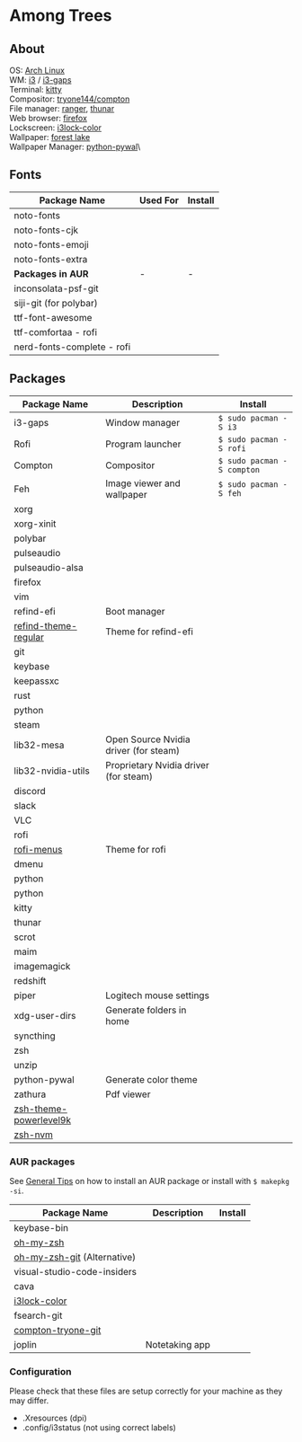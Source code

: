 # Among Trees

## About

OS: [Arch Linux](https://www.archlinux.org/)\
WM: [i3](https://github.com/i3/i3) / [i3-gaps](https://github.com/Airblader/i3)\
Terminal: [kitty](https://github.com/kovidgoyal/kitty)\
Compositor: [tryone144/compton](https://github.com/tryone144/compton)\
File manager: [ranger](https://github.com/ranger/ranger), [thunar](https://github.com/xfce-mirror/thunar)\
Web browser: [firefox](https://www.archlinux.org/packages/extra/x86_64/firefox/)\
Lockscreen: [i3lock-color](https://github.com/PandorasFox/i3lock-color)\
Wallpaper: [forest lake](./wallpapers)\
Wallpaper Manager: [python-pywal](https://github.com/dylanaraps/pywal)\

## Fonts

| Package Name               | Used For | Install |
| -------------------------- | -------- | ------- |
| noto-fonts                 |          |         |
| noto-fonts-cjk             |          |         |
| noto-fonts-emoji           |          |         |
| noto-fonts-extra           |          |         |
| **Packages in AUR**        | -        | -       |
| inconsolata-psf-git        |          |         |
| siji-git (for polybar)     |          |         |
| ttf-font-awesome           |          |         |
| ttf-comfortaa - rofi       |          |         |
| nerd-fonts-complete - rofi |          |         |

## Packages

| Package Name                                                                    | Description                           | Install                    |
| ------------------------------------------------------------------------------- | ------------------------------------- | -------------------------- |
| i3-gaps                                                                         | Window manager                        | `$ sudo pacman -S i3`      |
| Rofi                                                                            | Program launcher                      | `$ sudo pacman -S rofi`    |
| Compton                                                                         | Compositor                            | `$ sudo pacman -S compton` |
| Feh                                                                             | Image viewer and wallpaper            | `$ sudo pacman -S feh`     |
| xorg                                                                            |                                       |                            |
| xorg-xinit                                                                      |                                       |                            |
| polybar                                                                         |                                       |                            |
| pulseaudio                                                                      |                                       |                            |
| pulseaudio-alsa                                                                 |                                       |                            |
| firefox                                                                         |                                       |                            |
| vim                                                                             |                                       |                            |
| refind-efi                                                                      | Boot manager                          |                            |
| [refind-theme-regular](https://github.com/bobafetthotmail/refind-theme-regular) | Theme for refind-efi                  |                            |
| git                                                                             |                                       |                            |
| keybase                                                                         |                                       |                            |
| keepassxc                                                                       |                                       |                            |
| rust                                                                            |                                       |                            |
| python                                                                          |                                       |                            |
| steam                                                                           |                                       |                            |
| lib32-mesa                                                                      | Open Source Nvidia driver (for steam) |                            |
| lib32-nvidia-utils                                                              | Proprietary Nvidia driver (for steam) |                            |
| discord                                                                         |                                       |                            |
| slack                                                                           |                                       |                            |
| VLC                                                                             |                                       |                            |
| rofi                                                                            |                                       |                            |
| [rofi-menus](https://gitlab.com/vahnrr/rofi-menus)                              | Theme for rofi                        |                            |
| dmenu                                                                           |                                       |                            |
| python                                                                          |                                       |                            |
| python                                                                          |                                       |                            |
| kitty                                                                           |                                       |                            |
| thunar                                                                          |                                       |                            |
| scrot                                                                           |                                       |                            |
| maim                                                                            |                                       |                            |
| imagemagick                                                                     |                                       |                            |
| redshift                                                                        |                                       |                            |
| piper                                                                           | Logitech mouse settings               |                            |
| xdg-user-dirs                                                                   | Generate folders in home              |                            |
| syncthing                                                                       |                                       |                            |
| zsh                                                                             |                                       |                            |
| unzip                                                                           |                                       |                            |
| python-pywal                                                                    | Generate color theme                  |                            |
| zathura                                                                         | Pdf viewer                            |                            |
| [zsh-theme-powerlevel9k](https://github.com/Powerlevel9k/powerlevel9k)          |                                       |                            |
| [zsh-nvm](https://github.com/lukechilds/zsh-nvm)                                |                                       |                            |

### AUR packages

See [General Tips](GENERAL_TIPS.md) on how to install an AUR package or install with `$ makepkg -si`.

| Package Name                                                                     | Description    | Install |
| -------------------------------------------------------------------------------- | -------------- | ------- |
| keybase-bin                                                                      |                |         |
| [oh-my-zsh](https://github.com/robbyrussell/oh-my-zsh)                           |                |         |
| [oh-my-zsh-git](https://aur.archlinux.org/packages/oh-my-zsh-git/) (Alternative) |                |         |
| visual-studio-code-insiders                                                      |                |         |
| cava                                                                             |                |         |
| [i3lock-color](https://github.com/PandorasFox/i3lock-color)                      |                |         |
| fsearch-git                                                                      |                |         |
| [compton-tryone-git](https://github.com/tryone144/compton)                       |                |         |
| joplin                                                                           | Notetaking app |         |

### Configuration

Please check that these files are setup correctly for your machine as they may differ.

- .Xresources (dpi)
- .config/i3status (not using correct labels)
